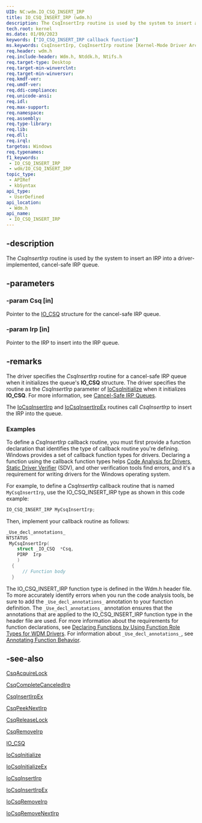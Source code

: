 ```yaml
---
UID: NC:wdm.IO_CSQ_INSERT_IRP
title: IO_CSQ_INSERT_IRP (wdm.h)
description: The CsqInsertIrp routine is used by the system to insert an IRP into a driver-implemented, cancel-safe IRP queue.
tech.root: kernel
ms.date: 01/09/2023
keywords: ["IO_CSQ_INSERT_IRP callback function"]
ms.keywords: CsqInsertIrp, CsqInsertIrp routine [Kernel-Mode Driver Architecture], DrvrRtns_84a81857-afd6-491c-829f-34063a5b1958.xml, IO_CSQ_INSERT_IRP, kernel.csqinsertirp, wdm/CsqInsertIrp
req.header: wdm.h
req.include-header: Wdm.h, Ntddk.h, Ntifs.h
req.target-type: Desktop
req.target-min-winverclnt: 
req.target-min-winversvr: 
req.kmdf-ver: 
req.umdf-ver: 
req.ddi-compliance: 
req.unicode-ansi: 
req.idl: 
req.max-support: 
req.namespace: 
req.assembly: 
req.type-library: 
req.lib: 
req.dll: 
req.irql: 
targetos: Windows
req.typenames: 
f1_keywords:
 - IO_CSQ_INSERT_IRP
 - wdm/IO_CSQ_INSERT_IRP
topic_type:
 - APIRef
 - kbSyntax
api_type:
 - UserDefined
api_location:
 - Wdm.h
api_name:
 - IO_CSQ_INSERT_IRP
---
```


## -description

The *CsqInsertIrp* routine is used by the system to insert an IRP into a driver-implemented, cancel-safe IRP queue.

## -parameters

### -param Csq [in]

Pointer to the [IO_CSQ](/windows-hardware/drivers/kernel/eprocess) structure for the cancel-safe IRP queue.

### -param Irp [in]

Pointer to the IRP to insert into the IRP queue.

## -remarks

The driver specifies the *CsqInsertIrp* routine for a cancel-safe IRP queue when it initializes the queue's **IO_CSQ** structure. The driver specifies the routine as the *CsqInsertIrp* parameter of [IoCsqInitialize](./nf-wdm-iocsqinitialize.md) when it initializes **IO_CSQ**. For more information, see [Cancel-Safe IRP Queues](/windows-hardware/drivers/kernel/cancel-safe-irp-queues).

The [IoCsqInsertIrp](./nf-wdm-iocsqinsertirp.md) and [IoCsqInsertIrpEx](./nf-wdm-iocsqinsertirpex.md) routines call *CsqInsertIrp* to insert the IRP into the queue.

### Examples

To define a *CsqInsertIrp* callback routine, you must first provide a function declaration that identifies the type of callback routine you're defining. Windows provides a set of callback function types for drivers. Declaring a function using the callback function types helps [Code Analysis for Drivers](/windows-hardware/drivers/devtest/code-analysis-for-drivers), [Static Driver Verifier](/windows-hardware/drivers/devtest/static-driver-verifier) (SDV), and other verification tools find errors, and it's a requirement for writing drivers for the Windows operating system.

For example, to define a *CsqInsertIrp* callback routine that is named `MyCsqInsertIrp`, use the IO_CSQ_INSERT_IRP type as shown in this code example:

```cpp
IO_CSQ_INSERT_IRP MyCsqInsertIrp;
```

Then, implement your callback routine as follows:

```cpp
_Use_decl_annotations_
NTSTATUS
 MyCsqInsertIrp(
    struct _IO_CSQ  *Csq,
    PIRP  Irp
    )
  {
      // Function body
  }
```

The IO_CSQ_INSERT_IRP function type is defined in the Wdm.h header file. To more accurately identify errors when you run the code analysis tools, be sure to add the `_Use_decl_annotations_` annotation to your function definition. The `_Use_decl_annotations_` annotation ensures that the annotations that are applied to the IO_CSQ_INSERT_IRP function type in the header file are used. For more information about the requirements for function declarations, see [Declaring Functions by Using Function Role Types for WDM Drivers](/windows-hardware/drivers/devtest/declaring-functions-using-function-role-types-for-wdm-drivers). For information about `_Use_decl_annotations_`, see [Annotating Function Behavior](/visualstudio/code-quality/annotating-function-behavior).

## -see-also

[CsqAcquireLock](./nc-wdm-io_csq_acquire_lock.md)

[CsqCompleteCanceledIrp](./nc-wdm-io_csq_complete_canceled_irp.md)

[CsqInsertIrpEx](./nc-wdm-io_csq_insert_irp_ex.md)

[CsqPeekNextIrp](./nc-wdm-io_csq_peek_next_irp.md)

[CsqReleaseLock](./nc-wdm-io_csq_release_lock.md)

[CsqRemoveIrp](./nc-wdm-io_csq_remove_irp.md)

[IO_CSQ](/windows-hardware/drivers/kernel/eprocess)

[IoCsqInitialize](./nf-wdm-iocsqinitialize.md)

[IoCsqInitializeEx](./nf-wdm-iocsqinitializeex.md)

[IoCsqInsertIrp](./nf-wdm-iocsqinsertirp.md)

[IoCsqInsertIrpEx](./nf-wdm-iocsqinsertirpex.md)

[IoCsqRemoveIrp](./nf-wdm-iocsqremoveirp.md)

[IoCsqRemoveNextIrp](./nf-wdm-iocsqremovenextirp.md)